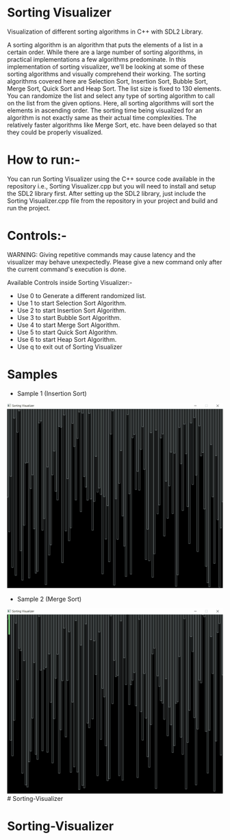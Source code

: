 # Sorting Visualizer

Visualization of different sorting algorithms in C++ with SDL2 Library.

A sorting algorithm is an algorithm that puts the elements of a list in a certain order. While there are a large number of sorting algorithms, in practical implementations a few algorithms predominate.
In this implementation of sorting visualizer, we'll be looking at some of these sorting algorithms and visually comprehend their working.
The sorting algorithms covered here are Selection Sort, Insertion Sort, Bubble Sort, Merge Sort, Quick Sort and Heap Sort.
The list size is fixed to 130 elements. You can randomize the list and select any type of sorting algorithm to call on the list from the given options. Here, all sorting algorithms will sort the elements in ascending order. The sorting time being visualized for an algorithm is not exactly same as their actual time complexities. The relatively faster algorithms like Merge Sort, etc. have been delayed so that they could be properly visualized.

# How to run:-

You can run Sorting Visualizer using the C++ source code available in the repository i.e., Sorting Visualizer.cpp but you will need to install and setup the SDL2 library first. 
After setting up the SDL2 library, just include the Sorting Visualizer.cpp file from the repository in your project and build and run the project.

# Controls:-

WARNING: Giving repetitive commands may cause latency and the visualizer may behave unexpectedly. Please give a new command only after the current command's execution is done.

Available Controls inside Sorting Visualizer:-
- Use 0 to Generate a different randomized list.
- Use 1 to start Selection Sort Algorithm.
- Use 2 to start Insertion Sort Algorithm.
- Use 3 to start Bubble Sort Algorithm.
- Use 4 to start Merge Sort Algorithm.
- Use 5 to start Quick Sort Algorithm.
- Use 6 to start Heap Sort Algorithm.
- Use q to exit out of Sorting Visualizer

# Samples

- Sample 1 (Insertion Sort)

![](samples/example1.gif)


- Sample 2 (Merge Sort)

![](samples/example2.gif)# Sorting-Visualizer
# Sorting-Visualizer
